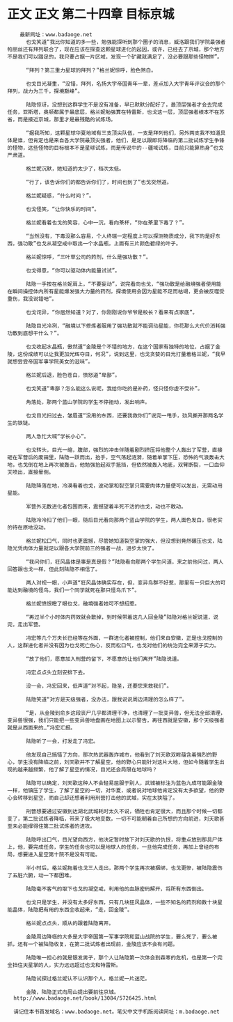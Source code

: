 # 正文 正文 第二十四章 目标京城
        最新网址：www.badaoge.net
          也戈笑道“我比你知道的多一些，勉强能探听到那个圈子的消息，威洛跟我们学院最强者帕丽丝还有拜列联合了，现在应该在探查这颗星球进化的起因，或许，已经去了京城，那个地方不是我们可以踏足的，我只要占据一片区域，发现一个矿藏就满足了，没必要跟那些怪物拼”。
      
          “拜列？第三重力星球的拜列？”格兰妮惊呼，脸色煞白。
      
          也戈目光凝重，“没错，拜列，名扬大宇帝国青年一辈，差点加入大宇青年评议会的那个拜列，战力为三千，探境巅峰”。
      
          陆隐惊讶，没想到这群学生不是没有准备，早已默默分配好了，最顶层强者才会去完成任务，亚斯塔，奥顿都属于最底层，格兰妮勉强算在特雷斯，也戈这一层，顶层强者根本不在苏省，而是接近京城，那里才是最残酷的试炼场。
      
          “据我所知，这颗星球华夏地域有三支顶尖队伍，一支是拜列他们，另外两支我不知道具体是谁，但肯定也是来自各大学院最顶尖强者，他们，是足以跟即将降临的第二批试炼学生争锋的怪物，这些怪物的目标根本不是星球试炼，而是传说中的--疆域试炼，目前只能算热身”也戈严肃道。
      
          格兰妮沉默，她知道的太少了，档次太低。
      
          “行了，该告诉你们的都告诉你们了，时间也到了”也戈突然道。
      
          格兰妮疑惑，“什么时间？”。
      
          也戈怪笑，“让你快乐的时间”。
      
          格兰妮看着也戈的笑容，心中一沉，看向茶杯，“你在茶里下毒了？”。
      
          “当然没有，下毒没那么容易，个人终端一定程度上可以探测物质成分，我下的是好东西，强功散”也戈从凝空戒中取出一个水晶瓶，上面有三片颜色碧绿的叶子。
      
          格兰妮惊呼，“三叶草公司的药剂，什么是强功散？”。
      
          也戈得意，“你可以驱动体内能量试试”。
      
          陆隐一手按在格兰妮肩上，“不要妄动”，说完看向也戈，“强功散是给融境强者使用能在瞬间操控体内所有星能爆发强大力量的药剂，探境使用会因为星能不足而枯竭，更会被反噬受重伤，我没说错吧”。
      
          也戈诧异，“你居然知道？对了，你刚刚说你爷爷是校长？看来有点家底”。
      
          陆隐目光冷冽，“融境以下修炼者服用了强功散就不能调动星能，你花那么大代价消耗强功散到底想干什么？”。
      
          也戈收起水晶瓶，傲然道“金陵是个不错的地方，在这个国家有独特的地位，占据了金陵，这份成绩可以让我更加光辉夺目，何况”，说到这里，也戈贪婪的目光打量着格兰妮，“我早就想尝尝帝国军事学院美女的滋味”。
      
          格兰妮后退，脸色苍白，愤怒道“卑鄙”。
      
          也戈笑道“卑鄙？怎么能这么说呢，我给你吃的是补药，怪只怪你虚不受补”。
      
          角落处，那两个蓝山学院的学生不停扭动，发出响声。
      
          也戈目光扫过去，皱眉道“没用的东西，还要我救你们”说完一甩手，劲风撕开那两名学生的铁链。
      
          两人急忙大喊“学长小心”。
      
          也戈转头，目光一缩，腹部，强烈的冲击伴随着剧烈挤压将他整个人轰出了军营，直接砸在军营后的废田里，陆隐一跃而出，抬手，空气荡起涟漪，随着单掌下压，恐怖的气浪轰击大地，也戈倒在地上再次被轰击，他勉强抬起双手抵挡，但依然被轰入地底，双臂断裂，一口血仰天喷出，直接晕倒。
      
          陆隐降落在地，冷漠看着也戈，波动掌和裂空掌只需要肉体力量便可以发出，无需动用星能。
      
          军营外无数进化者包围而来，震撼望着半死不活的也戈，动也不敢动。
      
          陆隐冷冷扫了他们一眼，随后目光看向那两个蓝山学院的学生，两人面色发白，很老实的待在原地没动。
      
          格兰妮松口气，同时也更震撼，尽管她知道裂空掌的强大，但没想到竟然碾压也戈，陆隐光凭肉体力量就足以跟各大学院前三的强者一战，进步太快了。
      
          “我问你们，狂风晶体是事是真是假？”陆隐看向那两个学生问道，来之前他问过，两人回答跟也戈一样，但此刻陆隐不相信了。
      
          两人对视一眼，小声道“狂风晶体确实存在，但，变异鸟群不好惹，那里有一只巨大的可能达到融境的怪鸟，我们一个同学就死在那只怪鸟爪下”。
      
          格兰妮愤恨瞪了眼也戈，融境强者她可不想招惹。
      
          “再过半个小时体内药效就会散掉，到时候带着这几人回金陵”陆隐对格兰妮说道，说完，走出军营。
      
          冯宏等几个万夫长已经等在外面，一群进化者被控制，他们来自安徽，正是也戈控制的人，这群进化者并没有因为也戈死亡伤心，反而松口气，也戈对他们的统治完全来源于实力。
      
          “放了他们，愿意加入刑营的留下，不愿意的让他们离开”陆隐说道。
      
          冯宏点点头立刻安排下去。
      
          没一会，冯宏回来，低声道“对不起，隐圣，还要您来救我们”。
      
          陆隐笑道“对方是天级强者，没办法，跟我说说周边清理的怎么样了”。
      
          “是，从金陵到俞乡这段丧尸几乎都清理干净，也清理了一批变异兽，但无法全部清理，变异兽很强，我们只能把一些变异兽地盘画在地图上以示警告，再往西就是安徽，那个天级强者就是从西面来的…”冯宏汇报。
      
          陆隐听了一会，打发走了冯宏。
      
          他发现自己搞错了方向，那次热武器轰炸城市，他看到了刘天歌双眸蕴含着强烈的野心，学生没有降临之前，刘天歌并不了解星空，他的野心只能针对这片大地，但如今随着学生出现的越来越频繁，他了解了星空的情况，目光还会局限在地球吗？
      
          陆隐可以确定，刘天歌这种人不会轻易屈服于别人，武城被标注为蓝色九成可能跟金陵一样，他镇压了学生，了解了星空的一切，对华夏，或者说对地球他肯定没有太多欲望，他的野心会转移到星空，而自己却还想着利用刑营打击他的武城，实在太狭隘了。
      
          刑营想要通过安徽到达湖北武城耗时太久不说，牺牲也肯定很大，而且那个时候一切都变了，第二批试炼者降临，带来了极大地变数，一切不可能朝着自己所想的方向前进，刘天歌甚至未必能撑得住第二批试炼者的进攻。
      
          陆隐呼出口气，目光望向西方，他决定暂时放下对刘天歌的仇恨，将重点放到那具尸体上，他，要完成任务，学生的任务也可以是地球人的任务，一旦他完成任务，再加上曾经的布局，想要进入星空第十院不是没有可能。
      
          半小时后，格兰妮拖着也戈三人走出，那两个学生再次被捆绑，也戈更惨，被陆隐震伤了五脏六腑，动一下都困难。
      
          陆隐毫不客气的取下也戈的凝空戒，利用他的血脉密码解开，将所有东西倒出。
      
          也戈只是学生，并没有太多好东西，只有几块狂风晶体，一些不知名的药剂和数十块星能晶体，陆隐把有用的东西全收起来，“走，回金陵”。
      
          格兰妮点点头，顺从的跟着陆隐离开。
      
          金陵周边降临的大多是大宇帝国第一军事学院和蓝山战院的学生，要么死了，要么被抓，还有一个被陆隐收复，在第二批试炼者出现前，金陵应该不会有问题。
      
          陆隐唯一担心的就是银发男子，那个人让陆隐第一次体会到森寒的危机，也是第一个完全挡住天星掌的人，实力远远超过也戈和特雷斯。
      
          陆隐试探过格兰妮认不认识那个人，格兰妮一片迷茫。
      
          金陵，陆隐正式向周山提出要前往京城。
      http://www.badaoge.net/book/13084/5726425.html
      
      请记住本书首发域名：www.badaoge.net。笔尖中文手机版阅读网址：m.badaoge.net